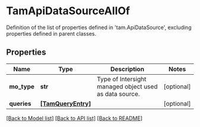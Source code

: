 # TamApiDataSourceAllOf

Definition of the list of properties defined in 'tam.ApiDataSource', excluding properties defined in parent classes.
## Properties
Name | Type | Description | Notes
------------ | ------------- | ------------- | -------------
**mo_type** | **str** | Type of Intersight managed object used as data source. | [optional] 
**queries** | [**[TamQueryEntry]**](TamQueryEntry.md) |  | [optional] 

[[Back to Model list]](../README.md#documentation-for-models) [[Back to API list]](../README.md#documentation-for-api-endpoints) [[Back to README]](../README.md)


